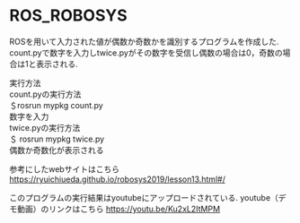 # ROS_ROBOSYS

ROSを用いて入力された値が偶数か奇数かを識別するプログラムを作成した.<br/>
count.pyで数字を入力しtwice.pyがその数字を受信し偶数の場合は0，奇数の場合は1と表示される.

実行方法 <br/>
count.pyの実行方法　<br/>
 ＄rosrun mypkg count.py <br/>
  数字を入力 <br/>
twice.pyの実行方法 <br/> 
 ＄ rosrun mypkg twice.py <br/> 
 偶数か奇数化が表示される  <br/>

参考にしたwebサイトはこちら　<br/>
https://ryuichiueda.github.io/robosys2019/lesson13.html#/ <br/>

このプログラムの実行結果はyoutubeにアップロードされている. youtube（デモ動画）のリンクはこちら
https://youtu.be/Ku2xL2ItMPM
